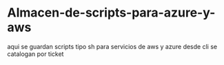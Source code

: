 # Almacen-de-scripts-para-azure-y-aws
aqui se guardan scripts tipo sh para servicios de aws y azure desde cli
se catalogan por ticket
